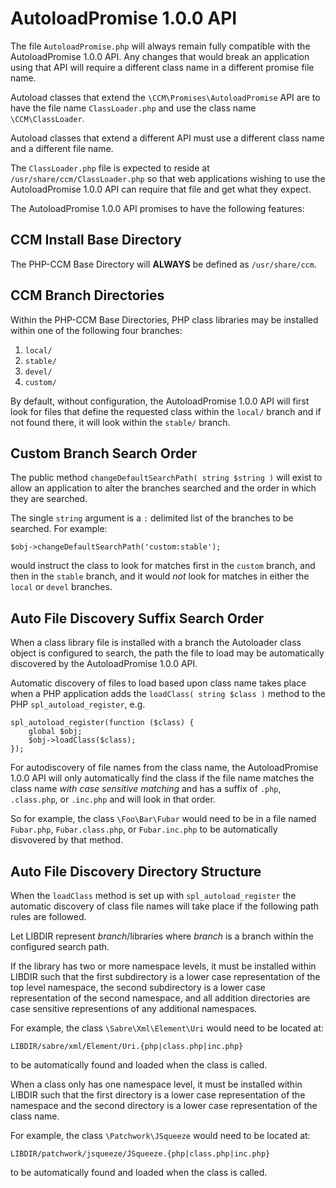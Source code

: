 AutoloadPromise 1.0.0 API
=========================

The file `AutoloadPromise.php` will always remain fully compatible with the
AutoloadPromise 1.0.0 API. Any changes that would break an application using
that API will require a different class name in a different promise file name.

Autoload classes that extend the `\CCM\Promises\AutoloadPromise` API are to
have the file name `ClassLoader.php` and use the class name `\CCM\ClassLoader`.

Autoload classes that extend a different API must use a different class name
and a different file name.

The `ClassLoader.php` file is expected to reside at
`/usr/share/ccm/ClassLoader.php` so that web applications wishing to use the
AutoloadPromise 1.0.0 API can require that file and get what they expect.

The AutoloadPromise 1.0.0 API promises to have the following features:


CCM Install Base Directory
--------------------------

The PHP-CCM Base Directory will __ALWAYS__ be defined as `/usr/share/ccm`.


CCM Branch Directories
----------------------

Within the PHP-CCM Base Directories, PHP class libraries may be installed
within one of the following four branches:

1. `local/`
2. `stable/`
3. `devel/`
4. `custom/`

By default, without configuration, the AutoloadPromise 1.0.0 API will first
look for files that define the requested class within the `local/` branch and
if not found there, it will look within the `stable/` branch.


Custom Branch Search Order
--------------------------

The public method `changeDefaultSearchPath( string $string )` will exist to
allow an application to alter the branches searched and the order in which they
are searched.

The single `string` argument is a `:` delimited list of the branches to be
searched. For example:

    $obj->changeDefaultSearchPath('custom:stable');

would instruct the class to look for matches first in the `custom` branch, and
then in the `stable` branch, and it would *not* look for matches in either the
`local` or `devel` branches.


Auto File Discovery Suffix Search Order
---------------------------------------

When a class library file is installed with a branch the Autoloader class
object is configured to search, the path the file to load may be automatically
discovered by the AutoloadPromise 1.0.0 API.

Automatic discovery of files to load based upon class name takes place when a
PHP application adds the `loadClass( string $class )` method to the PHP
`spl_autoload_register`, e.g.

    spl_autoload_register(function ($class) {
        global $obj;
        $obj->loadClass($class);
    });

For autodiscovery of file names from the class name, the AutoloadPromise 1.0.0
API will only automatically find the class if the file name matches the class
name *with case sensitive matching* and has a suffix of `.php`, `.class.php`,
or `.inc.php` and will look in that order.

So for example, the class `\Foo\Bar\Fubar` would need to be in a file named
`Fubar.php`, `Fubar.class.php`, or `Fubar.inc.php` to be automatically
disvovered by that method.


Auto File Discovery Directory Structure
---------------------------------------

When the `loadClass` method is set up with `spl_autoload_register` the
automatic discovery of class file names will take place if the following path
rules are followed.

Let LIBDIR represent _branch_/libraries where _branch_ is a branch within the
configured search path.

If the library has two or more namespace levels, it must be installed within
LIBDIR such that the first subdirectory is a lower case representation of the
top level namespace, the second subdirectory is a lower case representation of
the second namespace, and all addition directories are case sensitive
representions of any additional namespaces.

For example, the class `\Sabre\Xml\Element\Uri` would need to be located at:

    LIBDIR/sabre/xml/Element/Uri.{php|class.php|inc.php}

to be automatically found and loaded when the class is called.

When a class only has one namespace level, it must be installed within LIBDIR
such that the first directory is a lower case representation of the namespace
and the second directory is a lower case representation of the class name.

For example, the class `\Patchwork\JSqueeze` would need to be located at:

    LIBDIR/patchwork/jsqueeze/JSqueeze.{php|class.php|inc.php}

to be automatically found and loaded when the class is called.







